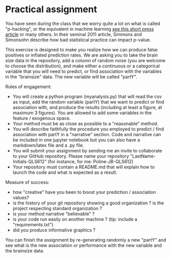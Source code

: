 # Practical assignment

You have seen during the class that we worry quite a lot on what is called "p-hacking", or the equivalent in machine learning [see this short press article](https://venturebeat.com/2018/04/24/its-time-to-address-the-reproducibility-crisis-in-ai/) or many others. In their seminal 2011 article, Simmons and Simonsohn describe how bad statistical practice can impact p-value.  

This exercise is designed to make you realize how we can produce false positives or inflated prediction rates. We are asking you to take the brain size data in the repository, add a column of random noise (you are welcome to choose the distribution), and make either a continuous or a categorical variable that you will need to predict, or find association with the variables in the "brainsize" data. The new variable will be called "partY". 

Rules of engagement:
- You will create a python program (myanalysis.py) that will read the csv as input, add the random variable (partY) that we want to predict or find association with, and produce the results (including at least a figure, at maximum 3 figures). You are allowed to add some variables in the feature / exogenous space. 
- Your method must be as close as possible to a "reasonable" method.
- You will describe faithfully the procedure you employed to predict / find association with partY in a "narrative" section. Code and narrative can be included in one jupyter notebook but you can also have a markdown/latex file and a .py file. 
- You will submit your assignment by sending me an invite to collaborate to your GitHub repository. Please name your repository "LastName-Initials-QLS612" (for instance, for me: Poline-JB-QLS612)
- Your repository must contain a README.md that will explain how to launch the code and what is expected as a result. 

Measure of success: 
- how "creative"  have you been to boost your prediction / association values?
- is the history of your git repository showing a good organization ? is the project respecting standard organization ?
- is your method narrative "believable" ?
- is your code run easily on another machine ? (tip: include a "requirements.txt")
- did you produce informative graphics ? 

You can finish the assignment by re-generating randomly a new "partY" and see what is the new association or performance with the new variable and the brainsize data.
